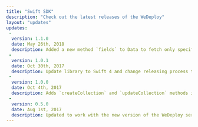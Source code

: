 ```yaml
---
title: "Swift SDK"
description: "Check out the latest releases of the WeDeploy"
layout: "updates"
updates:
 -
  version: 1.1.0
  date: May 26th, 2018
  description: Added a new method `fields` to Data to fetch only specified fields from a document.
 -
  version: 1.0.1
  date: Oct 30th, 2017
  description: Update library to Swift 4 and change releasing process to not use binaries.
 -
  version: 1.0.0
  date: Oct 4th, 2017
  description: Adds `createCollection` and `updateCollection` methods in WeDeployData that allow you to create and update collections in your data service.
 -
  version: 0.5.0
  date: Aug 1st, 2017
  description: Updated to work with the new version of the WeDeploy services. The default url scheme is set to https.
---
```

